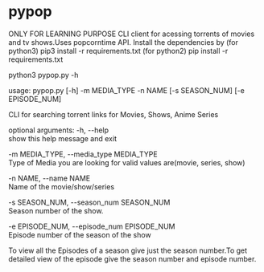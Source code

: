 # pypop
ONLY FOR LEARNING PURPOSE
CLI client for acessing torrents of movies and tv shows.Uses popcorntime API.
Install the dependencies by (for python3) pip3 install -r requirements.txt (for python2) pip install -r requirements.txt

python3 pypop.py -h 

usage: pypop.py [-h] -m MEDIA_TYPE -n NAME [-s SEASON_NUM] [-e EPISODE_NUM]

CLI for searching torrent links for Movies, Shows, Anime Series

optional arguments:
-h, --help            
show this help message and exit

-m MEDIA_TYPE, --media_type MEDIA_TYPE    
Type of Media you are looking for valid values are(movie, series, show)
                                     
-n NAME, --name NAME  
Name of the movie/show/series
  
-s SEASON_NUM, --season_num SEASON_NUM    
Season number of the show.
                        
                        
-e EPISODE_NUM, --episode_num EPISODE_NUM   
Episode number of the season of the show
                        

To view all the Episodes of a season give just the season number.To get
detailed view of the episode give the season number and episode number.

